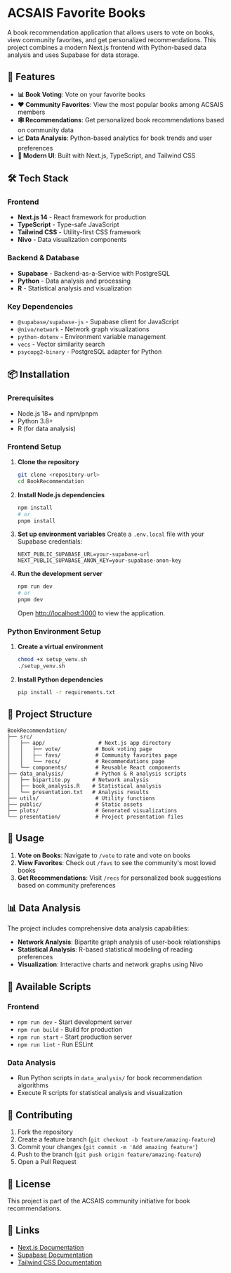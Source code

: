 # ACSAIS Favorite Books

A book recommendation application that allows users to vote on books, view community favorites, and get personalized recommendations. This project combines a modern Next.js frontend with Python-based data analysis and uses Supabase for data storage.

## 🚀 Features

- **📊 Book Voting**: Vote on your favorite books
- **❤️ Community Favorites**: View the most popular books among ACSAIS members
- **🕸️ Recommendations**: Get personalized book recommendations based on community data
- **📈 Data Analysis**: Python-based analytics for book trends and user preferences
- **🎨 Modern UI**: Built with Next.js, TypeScript, and Tailwind CSS

## 🛠️ Tech Stack

### Frontend

- **Next.js 14** - React framework for production
- **TypeScript** - Type-safe JavaScript
- **Tailwind CSS** - Utility-first CSS framework
- **Nivo** - Data visualization components

### Backend & Database

- **Supabase** - Backend-as-a-Service with PostgreSQL
- **Python** - Data analysis and processing
- **R** - Statistical analysis and visualization

### Key Dependencies

- `@supabase/supabase-js` - Supabase client for JavaScript
- `@nivo/network` - Network graph visualizations
- `python-dotenv` - Environment variable management
- `vecs` - Vector similarity search
- `psycopg2-binary` - PostgreSQL adapter for Python

## 📦 Installation

### Prerequisites

- Node.js 18+ and npm/pnpm
- Python 3.8+
- R (for data analysis)

### Frontend Setup

1. **Clone the repository**

   ```bash
   git clone <repository-url>
   cd BookRecommendation
   ```

2. **Install Node.js dependencies**

   ```bash
   npm install
   # or
   pnpm install
   ```

3. **Set up environment variables**
   Create a `.env.local` file with your Supabase credentials:

   ```env
   NEXT_PUBLIC_SUPABASE_URL=your-supabase-url
   NEXT_PUBLIC_SUPABASE_ANON_KEY=your-supabase-anon-key
   ```

4. **Run the development server**

   ```bash
   npm run dev
   # or
   pnpm dev
   ```

   Open [http://localhost:3000](http://localhost:3000) to view the application.

### Python Environment Setup

1. **Create a virtual environment**

   ```bash
   chmod +x setup_venv.sh
   ./setup_venv.sh
   ```

2. **Install Python dependencies**
   ```bash
   pip install -r requirements.txt
   ```

## 📁 Project Structure

```
BookRecommendation/
├── src/
│   ├── app/                 # Next.js app directory
│   │   ├── vote/           # Book voting page
│   │   ├── favs/           # Community favorites page
│   │   └── recs/           # Recommendations page
│   └── components/         # Reusable React components
├── data_analysis/          # Python & R analysis scripts
│   ├── bipartite.py       # Network analysis
│   ├── book_analysis.R    # Statistical analysis
│   └── presentation.txt   # Analysis results
├── utils/                  # Utility functions
├── public/                 # Static assets
├── plots/                  # Generated visualizations
└── presentation/           # Project presentation files
```

## 🚀 Usage

1. **Vote on Books**: Navigate to `/vote` to rate and vote on books
2. **View Favorites**: Check out `/favs` to see the community's most loved books
3. **Get Recommendations**: Visit `/recs` for personalized book suggestions based on community preferences

## 📊 Data Analysis

The project includes comprehensive data analysis capabilities:

- **Network Analysis**: Bipartite graph analysis of user-book relationships
- **Statistical Analysis**: R-based statistical modeling of reading preferences
- **Visualization**: Interactive charts and network graphs using Nivo

## 🔧 Available Scripts

### Frontend

- `npm run dev` - Start development server
- `npm run build` - Build for production
- `npm run start` - Start production server
- `npm run lint` - Run ESLint

### Data Analysis

- Run Python scripts in `data_analysis/` for book recommendation algorithms
- Execute R scripts for statistical analysis and visualization

## 🤝 Contributing

1. Fork the repository
2. Create a feature branch (`git checkout -b feature/amazing-feature`)
3. Commit your changes (`git commit -m 'Add amazing feature'`)
4. Push to the branch (`git push origin feature/amazing-feature`)
5. Open a Pull Request

## 📄 License

This project is part of the ACSAIS community initiative for book recommendations.

## 🔗 Links

- [Next.js Documentation](https://nextjs.org/docs)
- [Supabase Documentation](https://supabase.com/docs)
- [Tailwind CSS Documentation](https://tailwindcss.com/docs)
